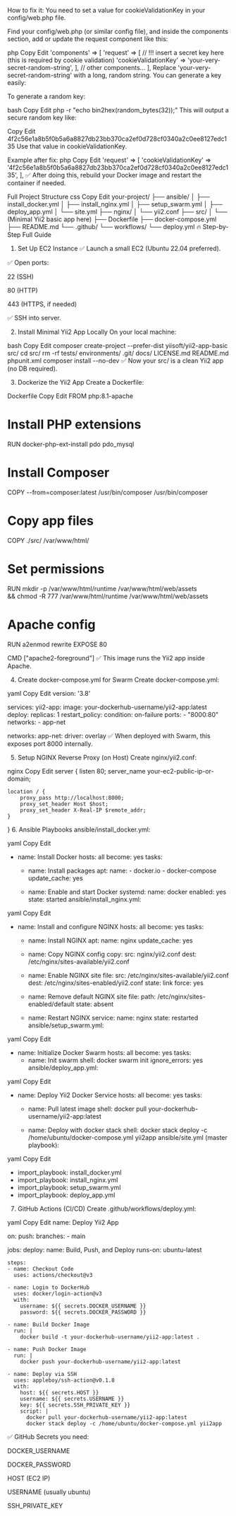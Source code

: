 How to fix it:
You need to set a value for cookieValidationKey in your config/web.php file.

Find your config/web.php (or similar config file), and inside the components section, add or update the request component like this:

php
Copy
Edit
'components' => [
    'request' => [
        // !!! insert a secret key here (this is required by cookie validation)
        'cookieValidationKey' => 'your-very-secret-random-string',
    ],
    // other components...
],
Replace 'your-very-secret-random-string' with a long, random string.
You can generate a key easily:

To generate a random key:

bash
Copy
Edit
php -r "echo bin2hex(random_bytes(32));"
This will output a secure random key like:

Copy
Edit
4f2c56e1a8b5f0b5a6a8827db23bb370ca2ef0d728cf0340a2c0ee8127edc135
Use that value in cookieValidationKey.

Example after fix:
php
Copy
Edit
'request' => [
    'cookieValidationKey' => '4f2c56e1a8b5f0b5a6a8827db23bb370ca2ef0d728cf0340a2c0ee8127edc135',
],
✅ After doing this, rebuild your Docker image and restart the container if needed.










Full Project Structure
css
Copy
Edit
your-project/
├── ansible/
│   ├── install_docker.yml
│   ├── install_nginx.yml
│   ├── setup_swarm.yml
│   ├── deploy_app.yml
│   └── site.yml
├── nginx/
│   └── yii2.conf
├── src/
│   └── (Minimal Yii2 basic app here)
├── Dockerfile
├── docker-compose.yml
├── README.md
└── .github/
    └── workflows/
        └── deploy.yml
🔥 Step-by-Step Full Guide
1. Set Up EC2 Instance
✅ Launch a small EC2 (Ubuntu 22.04 preferred).

✅ Open ports:

22 (SSH)

80 (HTTP)

443 (HTTPS, if needed)

✅ SSH into server.

2. Install Minimal Yii2 App Locally
On your local machine:

bash
Copy
Edit
composer create-project --prefer-dist yiisoft/yii2-app-basic src/
cd src/
rm -rf tests/ environments/ .git/ docs/ LICENSE.md README.md phpunit.xml
composer install --no-dev
✅ Now your src/ is a clean Yii2 app (no DB required).

3. Dockerize the Yii2 App
Create a Dockerfile:

Dockerfile
Copy
Edit
FROM php:8.1-apache

# Install PHP extensions
RUN docker-php-ext-install pdo pdo_mysql

# Install Composer
COPY --from=composer:latest /usr/bin/composer /usr/bin/composer

# Copy app files
COPY ./src/ /var/www/html/

# Set permissions
RUN mkdir -p /var/www/html/runtime /var/www/html/web/assets \
    && chmod -R 777 /var/www/html/runtime /var/www/html/web/assets

# Apache config
RUN a2enmod rewrite
EXPOSE 80

CMD ["apache2-foreground"]
✅ This image runs the Yii2 app inside Apache.

4. Create docker-compose.yml for Swarm
Create docker-compose.yml:

yaml
Copy
Edit
version: '3.8'

services:
  yii2-app:
    image: your-dockerhub-username/yii2-app:latest
    deploy:
      replicas: 1
      restart_policy:
        condition: on-failure
    ports:
      - "8000:80"
    networks:
      - app-net

networks:
  app-net:
    driver: overlay
✅ When deployed with Swarm, this exposes port 8000 internally.

5. Setup NGINX Reverse Proxy (on Host)
Create nginx/yii2.conf:

nginx
Copy
Edit
server {
    listen 80;
    server_name your-ec2-public-ip-or-domain;

    location / {
        proxy_pass http://localhost:8000;
        proxy_set_header Host $host;
        proxy_set_header X-Real-IP $remote_addr;
    }
}
6. Ansible Playbooks
ansible/install_docker.yml:

yaml
Copy
Edit
- name: Install Docker
  hosts: all
  become: yes
  tasks:
    - name: Install packages
      apt:
        name:
          - docker.io
          - docker-compose
        update_cache: yes

    - name: Enable and start Docker
      systemd:
        name: docker
        enabled: yes
        state: started
ansible/install_nginx.yml:

yaml
Copy
Edit
- name: Install and configure NGINX
  hosts: all
  become: yes
  tasks:
    - name: Install NGINX
      apt:
        name: nginx
        update_cache: yes

    - name: Copy NGINX config
      copy:
        src: nginx/yii2.conf
        dest: /etc/nginx/sites-available/yii2.conf

    - name: Enable NGINX site
      file:
        src: /etc/nginx/sites-available/yii2.conf
        dest: /etc/nginx/sites-enabled/yii2.conf
        state: link
        force: yes

    - name: Remove default NGINX site
      file:
        path: /etc/nginx/sites-enabled/default
        state: absent

    - name: Restart NGINX
      service:
        name: nginx
        state: restarted
ansible/setup_swarm.yml:

yaml
Copy
Edit
- name: Initialize Docker Swarm
  hosts: all
  become: yes
  tasks:
    - name: Init swarm
      shell: docker swarm init
      ignore_errors: yes
ansible/deploy_app.yml:

yaml
Copy
Edit
- name: Deploy Yii2 Docker Service
  hosts: all
  become: yes
  tasks:
    - name: Pull latest image
      shell: docker pull your-dockerhub-username/yii2-app:latest

    - name: Deploy with docker stack
      shell: docker stack deploy -c /home/ubuntu/docker-compose.yml yii2app
ansible/site.yml (master playbook):

yaml
Copy
Edit
- import_playbook: install_docker.yml
- import_playbook: install_nginx.yml
- import_playbook: setup_swarm.yml
- import_playbook: deploy_app.yml
7. GitHub Actions (CI/CD)
Create .github/workflows/deploy.yml:

yaml
Copy
Edit
name: Deploy Yii2 App

on:
  push:
    branches:
      - main

jobs:
  deploy:
    name: Build, Push, and Deploy
    runs-on: ubuntu-latest

    steps:
    - name: Checkout Code
      uses: actions/checkout@v3

    - name: Login to DockerHub
      uses: docker/login-action@v3
      with:
        username: ${{ secrets.DOCKER_USERNAME }}
        password: ${{ secrets.DOCKER_PASSWORD }}

    - name: Build Docker Image
      run: |
        docker build -t your-dockerhub-username/yii2-app:latest .
    
    - name: Push Docker Image
      run: |
        docker push your-dockerhub-username/yii2-app:latest

    - name: Deploy via SSH
      uses: appleboy/ssh-action@v0.1.8
      with:
        host: ${{ secrets.HOST }}
        username: ${{ secrets.USERNAME }}
        key: ${{ secrets.SSH_PRIVATE_KEY }}
        script: |
          docker pull your-dockerhub-username/yii2-app:latest
          docker stack deploy -c /home/ubuntu/docker-compose.yml yii2app
✅ GitHub Secrets you need:

DOCKER_USERNAME

DOCKER_PASSWORD

HOST (EC2 IP)

USERNAME (usually ubuntu)

SSH_PRIVATE_KEY

